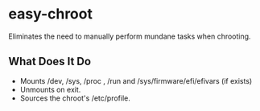 # easy-chroot
Eliminates the need to manually perform mundane tasks when chrooting.

## What Does It Do
* Mounts /dev, /sys, /proc , /run and /sys/firmware/efi/efivars (if exists)
* Unmounts on exit.
* Sources the chroot's /etc/profile.
